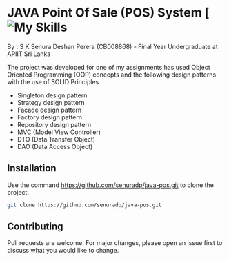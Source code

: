 # JAVA Point Of Sale (POS) System [![My Skills](https://skills.thijs.gg/icons?i=java&theme=light)

By : S K Senura Deshan Perera (CB008868) - Final Year Undergraduate at APIIT Sri Lanka

The project was developed for one of my assignments has used Object Oriented Programming (OOP) concepts and the following design patterns with the use of SOLID Principles

- Singleton design pattern
- Strategy design pattern
- Facade design pattern
- Factory design pattern
- Repository design pattern
- MVC (Model View Controller)
- DTO (Data Transfer Object)
- DAO (Data Access Object)

## Installation

Use the command https://github.com/senuradp/java-pos.git to clone the project.

```bash
git clone https://github.com/senuradp/java-pos.git
```

## Contributing

Pull requests are welcome. For major changes, please open an issue first
to discuss what you would like to change.


